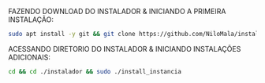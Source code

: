 FAZENDO DOWNLOAD DO INSTALADOR & INICIANDO A PRIMEIRA INSTALAÇÃO:

```bash
sudo apt install -y git && git clone https://github.com/NiloMala/instalador && sudo chmod -R 777 ./instalador && cd ./instalador && sudo ./install_primaria
```

ACESSANDO DIRETORIO DO INSTALADOR & INICIANDO INSTALAÇÕES ADICIONAIS:
```bash
cd && cd ./instalador && sudo ./install_instancia
```

